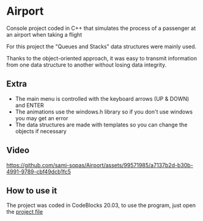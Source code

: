 # Airport

Console project coded in C++ that simulates the process of a passenger at an airport when taking a flight

For this project the "Queues and Stacks" data structures were mainly used.

Thanks to the object-oriented approach, it was easy to transmit information from one data structure to another without losing data integrity.

## Extra
- The main menu is controlled with the keyboard arrows (UP & DOWN) and ENTER
- The animations use the windows.h library so if you don't use windows you may get an error
- The data structures are made with templates so you can change the objects if necessary

## Video

https://github.com/sami-sopas/Airport/assets/99571985/a7137b2d-b30b-4991-9789-cbf49dcb1fc5

## How to use it

The project was coded in CodeBlocks 20.03, to use the program, just open the [project file](https://github.com/sami-sopas/Airport/blob/main/Proyecto%20Aeropuerto/Proyecto%20Aeropuerto.cbp)


